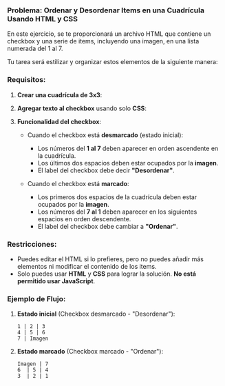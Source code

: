 ### Problema: Ordenar y Desordenar Items en una Cuadrícula Usando HTML y CSS

En este ejercicio, se te proporcionará un archivo HTML que contiene un checkbox y una serie de items, incluyendo una imagen, en una lista numerada del 1 al 7.

Tu tarea será estilizar y organizar estos elementos de la siguiente manera:

### Requisitos:

1. **Crear una cuadrícula de 3x3**:

2. **Agregar texto al checkbox** usando solo **CSS**:

3. **Funcionalidad del checkbox**:

   - Cuando el checkbox está **desmarcado** (estado inicial):

     - Los números del **1 al 7** deben aparecer en orden ascendente en la cuadrícula.
     - Los últimos dos espacios deben estar ocupados por la **imagen**.
     - El label del checkbox debe decir **"Desordenar"**.

   - Cuando el checkbox está **marcado**:
     - Los primeros dos espacios de la cuadrícula deben estar ocupados por la **imagen**.
     - Los números del **7 al 1** deben aparecer en los siguientes espacios en orden descendente.
     - El label del checkbox debe cambiar a **"Ordenar"**.

### Restricciones:

- Puedes editar el HTML si lo prefieres, pero no puedes añadir más elementos ni modificar el contenido de los items.
- Solo puedes usar **HTML** y **CSS** para lograr la solución. **No está permitido usar JavaScript**.

### Ejemplo de Flujo:

1. **Estado inicial** (Checkbox desmarcado - "Desordenar"):

   ```
   1 | 2 | 3
   4 | 5 | 6
   7 | Imagen
   ```

2. **Estado marcado** (Checkbox marcado - "Ordenar"):
   ```
   Imagen | 7
   6  | 5 | 4
   3  | 2 | 1
   ```

